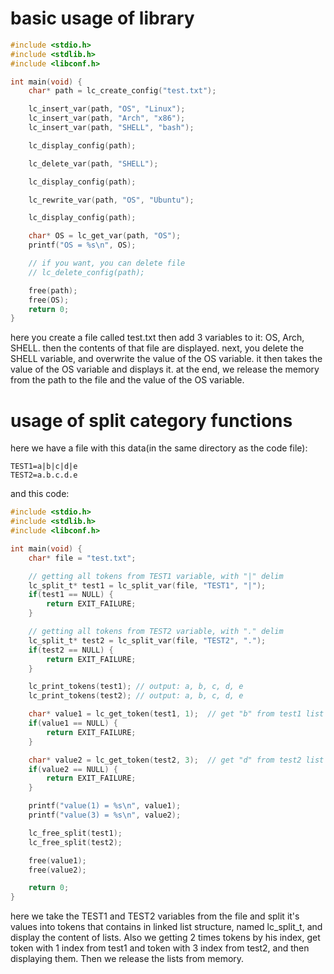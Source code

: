 # basic usage of library

```c
#include <stdio.h>
#include <stdlib.h>
#include <libconf.h>

int main(void) {
	char* path = lc_create_config("test.txt");

	lc_insert_var(path, "OS", "Linux");
	lc_insert_var(path, "Arch", "x86");
	lc_insert_var(path, "SHELL", "bash");

	lc_display_config(path);

	lc_delete_var(path, "SHELL");

	lc_display_config(path);

	lc_rewrite_var(path, "OS", "Ubuntu");

	lc_display_config(path);

	char* OS = lc_get_var(path, "OS");
	printf("OS = %s\n", OS);

	// if you want, you can delete file
	// lc_delete_config(path);

	free(path);
	free(OS);
	return 0;
}
```

here you create a file called test.txt then add 3 variables to it: OS, Arch, SHELL. then the contents of that file are displayed. next, you delete the SHELL variable, and overwrite the value of the OS variable. it then takes the value of the OS variable and displays it. at the end, we release the memory from the path to the file and the value of the OS variable.

# usage of split category functions
here we have a file with this data(in the same directory as the code file):
```shell
TEST1=a|b|c|d|e
TEST2=a.b.c.d.e
```

and this code:
```c
#include <stdio.h>
#include <stdlib.h>
#include <libconf.h>

int main(void) {
	char* file = "test.txt";

	// getting all tokens from TEST1 variable, with "|" delim
	lc_split_t* test1 = lc_split_var(file, "TEST1", "|");
	if(test1 == NULL) {
		return EXIT_FAILURE;
	}

	// getting all tokens from TEST2 variable, with "." delim
	lc_split_t* test2 = lc_split_var(file, "TEST2", ".");
	if(test2 == NULL) {
		return EXIT_FAILURE;
	}

	lc_print_tokens(test1); // output: a, b, c, d, e
	lc_print_tokens(test2); // output: a, b, c, d, e

	char* value1 = lc_get_token(test1, 1);	// get "b" from test1 list
	if(value1 == NULL) {
		return EXIT_FAILURE;
	}

	char* value2 = lc_get_token(test2, 3);	// get "d" from test2 list
	if(value2 == NULL) {
		return EXIT_FAILURE;
	}

	printf("value(1) = %s\n", value1);
	printf("value(3) = %s\n", value2);

	lc_free_split(test1);
	lc_free_split(test2);

	free(value1);
	free(value2);

	return 0;
}
```

here we take the TEST1 and TEST2 variables from the file and split it's values into tokens that contains in linked list structure, named lc_split_t, and display the content of lists. Also we getting 2 times tokens by his index, get token with 1 index from test1 and token with 3 index from test2, and then displaying them. Then we release the lists from memory.
